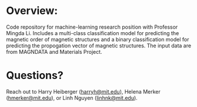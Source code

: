 # Overview:
Code repository for machine-learning research position with Professor Mingda Li.  Includes a multi-class classification model for predicting the magnetic order of magnetic structures and a binary classification model for predicting the propogation vector of magnetic structures. The input data are from MAGNDATA and Materials Project.  

# Questions?
Reach out to Harry Heiberger (harryh@mit.edu), Helena Merker (hmerker@mit.edu), or Linh Nguyen (linhnk@mit.edu).
